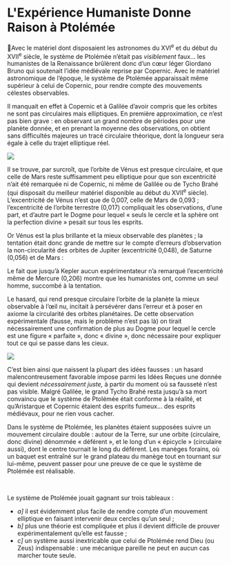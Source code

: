 # L'Expérience Humaniste Donne Raison à Ptolémée

Avec le matériel dont disposaient les astronomes du XVI<sup>e</sup> et du début du XVII<sup>e</sup> siècle, le système de Ptolémée n’était pas *visiblement* faux... les humanistes de la Renaissance brûlèrent donc d’un cœur léger Giordano Bruno qui soutenait l’idée médiévale reprise par Copernic. Avec le matériel astronomique de l’époque, le système de Ptolémée apparaissait même supérieur à celui de Copernic, pour rendre compte des mouvements célestes observables.

Il manquait en effet à Copernic et à Galilée d’avoir compris que les orbites ne sont pas circulaires mais elliptiques. En première approximation, ce n’est pas bien grave : en observant un grand nombre de périodes pour une planète donnée, et en prenant la moyenne des observations, on obtient sans difficultés majeures un tracé circulaire théorique, dont la longueur sera égale à celle du trajet elliptique réel.

![](media/images/e9782221228517_i0009.jpg)

Il se trouve, par surcroît, que l’orbite de Vénus est presque circulaire, et que celle de Mars reste suffisamment <span id="e9782221228517_c06-st1.xhtml#page-94"></span>peu elliptique pour que son excentricité n’ait été remarquée ni de Copernic, ni même de Galilée ou de Tycho Brahé (qui disposait du meilleur matériel disponible au début du XVII<sup>e</sup> siècle). L’excentricité de Vénus n’est que de 0,007, celle de Mars de 0,093 ; l’excentricité de l’orbite terrestre (0,017) compliquait les observations, d’une part, et d’autre part le Dogme pour lequel « seuls le cercle et la sphère ont la perfection divine » pesait sur tous les esprits.

Or Vénus est la plus brillante et la mieux observable des planètes ; la tentation était donc grande de mettre sur le compte d’erreurs d’observation la non-circularité des orbites de Jupiter (excentricité 0,048), de Saturne (0,056) et de Mars :

Le fait que jusqu’à Kepler aucun expérimentateur n’a remarqué l’excentricité même de Mercure (0,206) montre que les humanistes ont, comme un seul homme, succombé à la tentation.

Le hasard, qui rend presque circulaire l’orbite de la planète la mieux observable à l’œil nu, incitait à persévérer dans l’erreur et à poser en axiome la circularité des orbites planétaires. De cette observation expérimentale (fausse, mais le problème n’est pas là) on tirait nécessairement une confirmation de plus au Dogme pour lequel le cercle est une figure « parfaite », donc « divine », donc nécessaire pour expliquer tout ce qui se passe dans les cieux.

![](media/images/e9782221228517_i0010.jpg)

<span id="e9782221228517_c06-st1.xhtml#page-95"></span>

C’est bien ainsi que naissent la plupart des idées fausses : un hasard malencontreusement favorable impose parmi les Idées Reçues une donnée qui devient *nécessairement juste,* à partir du moment où sa fausseté n’est pas visible. Malgré Galilée, le grand Tycho Brahé resta jusqu’à sa mort convaincu que le système de Ptolémée était conforme à la réalité, et qu’Aristarque et Copernic étaient des esprits fumeux... des esprits médiévaux, pour ne rien vous cacher.

Dans le système de Ptolémée, les planètes étaient supposées suivre un mouvement circulaire double : autour de la Terre, sur une orbite (circulaire, donc divine) dénommée « déférent », et le long d’un « épicycle » (circulaire aussi), dont le centre tournait le long du déférent. Les manèges forains, où un baquet est entraîné sur le grand plateau du manège tout en tournant sur lui-même, peuvent passer pour une preuve de ce que le système de Ptolémée est réalisable.

   

Le système de Ptolémée jouait gagnant sur trois tableaux :

-   *a\]* il est évidemment plus facile de rendre compte d’un mouvement elliptique en faisant intervenir deux cercles qu’un seul ;
-   *b\]* plus une théorie est compliquée et plus il devient difficile de prouver expérimentalement qu’elle est fausse ;
-   *c\]* un système aussi inextricable que celui de Ptolémée rend Dieu (ou Zeus) indispensable : une mécanique pareille ne peut en aucun cas marcher toute seule.

<span id="e9782221228517_c06-st1.xhtml#title33"></span>

